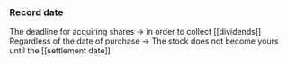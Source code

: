 ### Record date

The deadline for acquiring shares
	-> in order to collect [[dividends]]
<br>
Regardless of the date of purchase ->
	The stock does not become yours until the [[settlement date]] 
